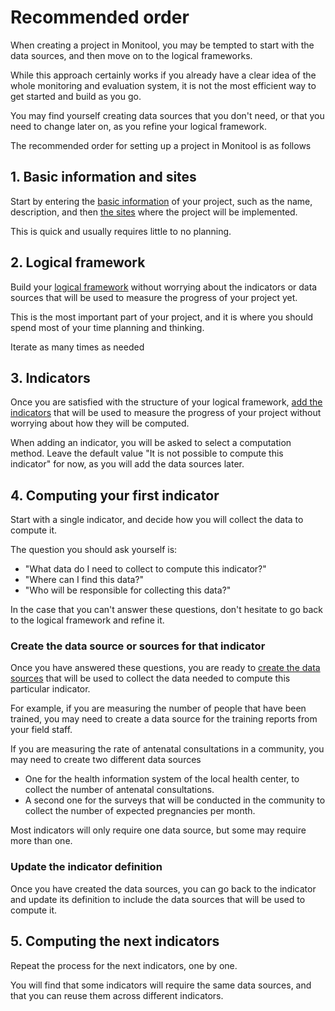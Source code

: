 # Recommended order

When creating a project in Monitool, you may be tempted to start with the data sources, and then move on to the logical frameworks.

While this approach certainly works if you already have a clear idea of the whole monitoring and evaluation system, it is not the most efficient way to get started and build as you go.

You may find yourself creating data sources that you don't need, or that you need to change later on, as you refine your logical framework.

The recommended order for setting up a project in Monitool is as follows

## 1. Basic information and sites

Start by entering the [basic information](./basic-information.md) of your project, such as the name, description, and then [the sites](./site.md) where the project will be implemented.

This is quick and usually requires little to no planning.

## 2. Logical framework

Build your [logical framework](./logical-framework.md) without worrying about the indicators or data sources that will be used to measure the progress of your project yet.

This is the most important part of your project, and it is where you should spend most of your time planning and thinking.

Iterate as many times as needed

## 3. Indicators

Once you are satisfied with the structure of your logical framework, [add the indicators](./indicators.md) that will be used to measure the progress of your project without worrying about how they will be computed.

When adding an indicator, you will be asked to select a computation method. Leave the default value "It is not possible to compute this indicator" for now, as you will add the data sources later.

## 4. Computing your first indicator

Start with a single indicator, and decide how you will collect the data to compute it.

The question you should ask yourself is:

- "What data do I need to collect to compute this indicator?"
- "Where can I find this data?"
- "Who will be responsible for collecting this data?"

In the case that you can't answer these questions, don't hesitate to go back to the logical framework and refine it.

### Create the data source or sources for that indicator

Once you have answered these questions, you are ready to [create the data sources](./data-source.md) that will be used to collect the data needed to compute this particular indicator.

For example, if you are measuring the number of people that have been trained, you may need to create a data source for the training reports from your field staff.

If you are measuring the rate of antenatal consultations in a community, you may need to create two different data sources

- One for the health information system of the local health center, to collect the number of antenatal consultations.
- A second one for the surveys that will be conducted in the community to collect the number of expected pregnancies per month.

Most indicators will only require one data source, but some may require more than one.

### Update the indicator definition

Once you have created the data sources, you can go back to the indicator and update its definition to include the data sources that will be used to compute it.

## 5. Computing the next indicators

Repeat the process for the next indicators, one by one.

You will find that some indicators will require the same data sources, and that you can reuse them across different indicators.
